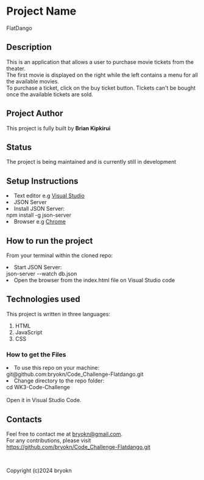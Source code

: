 <h1>Project Name</h1>
<p>FlatDango</p>
<h2>Description</h2>
<p>
  This is an application that allows a user to purchase movie tickets from the theater.<br>
  The first movie is displayed on the right while the left contains a menu for all the available movies.<br>
  To purchase a ticket, click on the buy ticket button. Tickets can't be bought once the available tickets are sold.<br>
</p>
<h2>Project Author</h2>
<p>This project is fully built by <strong>Brian Kipkirui</strong></p>
<h2>Status</h2>
<p>The project is being maintained and is currently still in development</p>
<h2>Setup Instructions</h2>
<p>
  <li>Text editor e.g <a href="https://visualstudio.microsoft.com/downloads/">Visual Studio</a></li>
  <li>JSON Server</li>
  <li>Install JSON Server:<br>  npm install -g json-server</li>
  <li>Browser e.g <a href="https://www.google.com/chrome/">Chrome</a></li>
</p>
<h2>How to run the project</h2>
<p>From your terminal within the cloned repo:</p>
<p>
  <li>Start JSON Server:<br>  json-server --watch db.json</li>
  <li>Open the browser from the index.html file on Visual Studio code</li>
</p>
<h2>Technologies used</h2>
<p>
  This project is written in three languages:<ol><li>HTML</li><li>JavaScript</li><li>CSS</li></ol>
</p>
<h3>How to get the Files</h3>
<p>
  <li>To use this repo on your machine:<br> git@github.com:bryokn/Code_Challenge-Flatdango.git
</li>
  <li>Change directory to the repo folder:<br>cd WK3-Code-Challenge<br><br>
  Open it in Visual Studio Code.</li>
</p>
<h2>Contacts</h2>
<p>Feel free to contact me at <a href="mailto:bryokn@gmail.com">bryokn@gmail.com</a>.<br>
  For any contributions, please visit <a href="https://github.com/bryokn/Code_Challenge-Flatdango.git">https://github.com/bryokn/Code_Challenge-Flatdango.git</a>
</p>
<br>
<p>Copyright (c)2024 bryokn</p>
